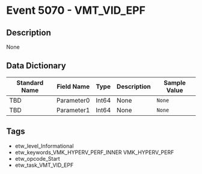 # Event 5070 - VMT_VID_EPF

## Description
None

## Data Dictionary
|Standard Name|Field Name|Type|Description|Sample Value|
|---|---|---|---|---|
|TBD|Parameter0|Int64|None|`None`|
|TBD|Parameter1|Int64|None|`None`|

## Tags
* etw_level_Informational
* etw_keywords_VMK_HYPERV_PERF_INNER VMK_HYPERV_PERF
* etw_opcode_Start
* etw_task_VMT_VID_EPF